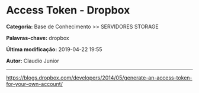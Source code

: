 # Access Token - Dropbox

**Categoria:** Base de Conhecimento >> SERVIDORES STORAGE

**Palavras-chave:** dropbox

**Última modificação:** 2019-04-22 19:55

**Autor:** Claudio Junior

---

<p><a href="https://blogs.dropbox.com/developers/2014/05/generate-an-access-token-for-your-own-account/">https://blogs.dropbox.com/developers/2014/05/generate-an-access-token-for-your-own-account/</a></p>
